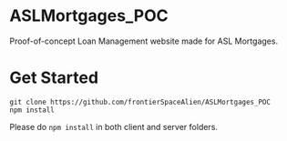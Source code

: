 # ASLMortgages_POC
Proof-of-concept Loan Management website made for ASL Mortgages.

# Get Started
```
git clone https://github.com/frontierSpaceAlien/ASLMortgages_POC
npm install
```
Please do `npm install` in both client and server folders.
